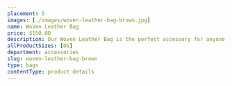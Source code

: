 ```yaml
---
placement: 5
images: [./images/woven-leather-bag-brown.jpg]
name: Woven Leather Bag
price: $150.00
description: Our Woven Leather Bag is the perfect accessory for anyone who wants to add a touch of texture and elegance to their wardrobe. Whether you're running errands or going out for a night on the town, this bag is sure to complement your outfit and add a touch of sophistication to your look.
allProductSizes: [OS]
department: accessories
slug: woven-leather-bag-brown
type: bags
contentType: product details
---
```

